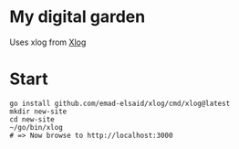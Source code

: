 # My digital garden

Uses xlog from [Xlog](https://xlog.emadelsaid.com/)

# Start
    go install github.com/emad-elsaid/xlog/cmd/xlog@latest
    mkdir new-site
    cd new-site
    ~/go/bin/xlog
    # => Now browse to http://localhost:3000
